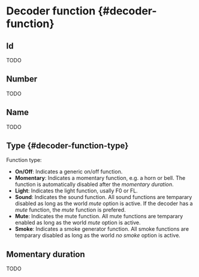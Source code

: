 # Decoder function {#decoder-function}


## Id

TODO

## Number

TODO

## Name

TODO

## Type {#decoder-function-type}

Function type:

- **On/Off**: Indicates a generic on/off function.
- **Momentary**: Indicates a momentary function, e.g. a horn or bell. The function is automatically disabled after the *momentary duration*.
- **Light**: Indicates the light function, usally F0 or FL.
- **Sound**: Indicates the sound function. All sound functions are temparary disabled as long as the world *mute* option is active. If the decoder has a *mute* function, the *mute* function is prefered.
- **Mute**: Indicates the mute function. All mute functions are temparary enabled as long as the world *mute* option is active.
- **Smoke**: Indicates a smoke generator function. All smoke functions are temparary disabled as long as the world *no smoke* option is active.

## Momentary duration

TODO
